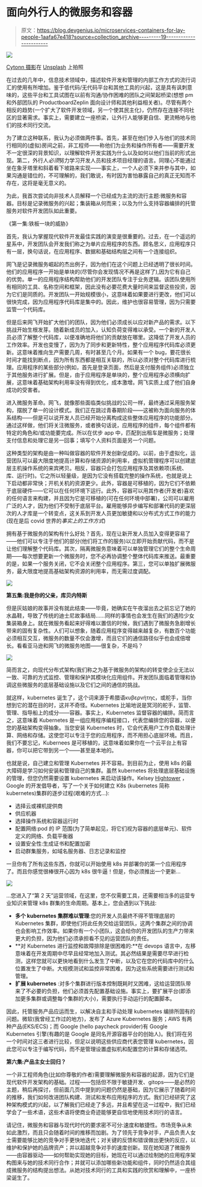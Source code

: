 # 面向外行人的微服务和容器

> 原文：<https://blog.devgenius.io/microservices-containers-for-lay-people-1aafa67e418?source=collection_archive---------19----------------------->

![](img/714cbb280830754bdff848c3880f63c1.png)

[Cytonn 摄影](https://unsplash.com/@cytonn_photography?utm_source=medium&utm_medium=referral)在 [Unsplash](https://unsplash.com?utm_source=medium&utm_medium=referral) 上拍照

在过去的几年中，信息技术领域中，描述软件开发和管理的内部工作方式的流行词汇的使用有所增加。鉴于低代码/无代码平台和其他工具的兴起，这是具有讽刺意味的，这些平台和工具试图在以前有沟通/协作困难的团队之间架起桥梁(想想 pm 和外部团队的 ProductboardZeplin 面向设计师和其他利益相关者)。尽管有两个相反的趋势(一个扩大了软件开发领域，另一个使其民主化)，仍然存在连接不同社区的显著需求。事实上，需要建立一座桥梁，让外行人能够更自信、更流畅地与他们的技术同行交流。

为了建立这种联系，我认为必须做两件事。首先，甚至在他们步入与他们的技术同行相同的(虚拟)房间之前，非工程师——称他们为业务和操作所有者——需要开发不一定很深的背景知识，以理解软件开发实践为什么以及如何以他们当前的形式出现。第二，外行人*必须*努力学习开发人员和技术项目经理的语言。同理心不能通过坐在象牙塔里和斜着看下坡路来实现——事实上，一个人必须下来并参与其中，如果沟通是错位的，不可理解的，我们敢说，有时因为害怕暴露自己的真正无知而不存在，这将是毫无意义的。

为此，我首次尝试向非技术人员解释一个已经成为主流的流行主题:微服务和容器。目标是记录微服务的兴起；集装箱从何而来；以及为什么支持容器编排的托管服务对软件开发团队如此重要。

《第一集:铁板一块的威胁》

首先，我认为掌握现代软件开发最佳实践的演变是很重要的。过去，在一个遥远的星系中，开发团队会开发我们称之为单片应用程序的东西。顾名思义，应用程序只有一层，换句话说，在应用程序、数据和基础结构层之间有一个连接组织。

网飞是记录微服务崛起的杰出例子，因为他们在这个问题上已经透明了很长时间。他们的应用程序一开始是单块的(尽管你会发现情况不再是这样了),因为它有自己的优势。单一的应用程序结构帮助他们的开发团队专注于业务逻辑。该团队使用所有相同的工具、名称空间和框架，因此没有必要花费大量时间来监督这些投资，因为它们是同质的。开发团队一开始规模很小，这意味着如果要进行更改，他们可以很快完成，因为应用程序代码库是集中的。因此，维护也很容易管理，因为只需要监管一个代码库。

但是后来网飞开始扩大他们的团队，因为他们必须成长以应对新产品的需求。以下挑战开始生根发芽。随着新成员的加入，认知负荷变得难以承受。一个新的开发人员必须了解整个代码库，以便准确地将他们的贡献放在哪里。这降低了开发人员的工作效率。开发也变慢了，因为为了同步和更新特性，整个应用程序代码库必须更新。这意味着推向生产需要几周，有时甚至几个月。如果有一个 bug，要花很长时间才能找到断点，因为所有东西都是相互关联的，所以必须对整个代码库进行梳理。应用程序的某些部分(例如，首先是登录页面，然后是支付服务组件)必须独立于其他服务进行扩展。但是，由于应用程序是单块的，整个应用程序必须横向扩展，这意味着基础架构利用率没有得到优化，成本激增。网飞实质上成了他们自身成功的受害者。

进入微服务革命。网飞，就像那些面临类似挑战的公司一样，最终通过采用服务架构，摆脱了单一的设计模式。我们正在跳过青春期阶段——这被称为面向服务的体系结构——但是可以说开发人员已经开始分离构成这些整体应用程序的功能部分。通过这样做，他们将关注微服务，或者换句话说，应用程序的组件，每个组件都有特定的角色和/或功能要完成。所以在优步 app 中，匹配到出租车是微服务；处理支付信息和处理它是另一回事；填写个人资料页面是另一个问题。

这种类型的架构是由一种叫做容器的软件开发创新促成的。以前，由于虚拟化，运营团队可以最大限度地提高计算和存储资源的利用率，虚拟机管理程序可以创建底层主机操作系统的来宾拷贝。相反，容器只会打包应用程序及其依赖项(系统、库、运行时)。它之所以轻量级，是因为它没有搭载完整的操作系统，也就是说上下启动都非常快；开机关机的资源更少。此外，容器是可移植的，因为它们不依赖于底层硬件——它可以在任何环境下运行。此外，容器可以用其作者(开发者)喜欢的任何语言来构建，并且因为它是可移植的(可在任何环境中部署)，公司可以雇用广泛的人才，因为他们不受制于底层平台。雇用能够异步编写和部署代码的更深层次的人才库是一个转变点，这关系到开发人员更加敏捷和以分布式方式工作的能力(现在是后 covid 世界的*事实上的工作方式*)

拥有基于微服务的架构有什么好处？首先，现在让新开发人员加入变得更容易了——他们可以专注于他们的部分(他们将工作的服务)以立即开始贡献代码，而不是让他们理解整个代码库。其次，隔离微服务意味着可以单独管理它们的整个生命周期——每次想要更新一个微服务时，您不必再协调整个整体代码库来推送。最重要的是，如果一个服务关闭，它不会关闭整个应用程序。第三，您可以单独扩展微服务，最大限度地提高基础架构资源的利用率，而无需过度调配。

![](img/0854caeee3a4311fdee0609a80d4535a.png)

**第五集:我是你的父亲，库贝内特斯**

但是灰姑娘的故事并没有就此结束——毕竟，她确实在午夜溜出去之前忘记了她的水晶鞋，导致了传统的迪士尼故事结局……同样的事情也会发生在我们的遇险少女集装箱身上。就在微服务看起来好得难以置信的时候，我们遇到了微服务急剧增长带来的固有复杂性。人们可以想象，随着应用程序变得越来越复杂，有数百个功能必须相互交互，微服务的数量不仅会激增，而且它们的通信路径似乎也会成倍增长。看看亚马逊和网飞的微服务地图——很复杂，不是吗？

![](img/6ed747a58bdbbd585cedead4fee12827.png)

简而言之，向现代分布式架构(我们称之为基于微服务的架构)的转变使企业无法以一致、可靠的方式监控、管理和保护其模块化应用组件。开发团队面临着管理和协调这些微服务的底层基础设施以及它们之间的通信的挑战。

就这样，kubernetes 诞生了，这个词来源于希腊语κυβερνήτης，或舵手，当你想到它的潜在目的时，这并不奇怪。Kubernetes 比喻地说是冥河的舵手，监管、管理、指导船上的成分——容器。事实上，Kubernetes 监督容器的编排。简而言之，这意味着 Kubernetes 是一组应用程序编程接口，代表您编排您的容器，以便您的基础架构变得抽象。当您安装 Kubernetes 时，它会代表用户工作负载处理计算、网络和存储。这使您可以专注于您的应用程序，而不用担心底层环境。而且，我们不要忘记，Kubernees 是可移植的，这意味着如果你在一个云平台上有容器，你可以把它带到另一个——甚至是本地的。

也就是说，自己建立和管理 Kubernetes 并不容易。到目前为止，使用 k8s 的最大障碍是学习如何安装和管理自己的集群。虽然 kubernetes 将处理底层基础设施的管理，但您仍然需要设置 kubernetes 来启动该操作。Kelsey [Hightower](https://github.com/kelseyhightower/kubernetes-the-hard-way) ，Google 的开发倡导者，写了一个关于如何建立 K8s (kubernetes 简称 kubernetes)集群的逐步过程(艰难的方式…):

*   选择云或裸机提供商
*   供应机器
*   选择操作系统和容器运行时
*   配置网络:pod 的 IP 范围(为了简单起见，将它们视为容器的底层单元)、软件定义的网络、负载平衡器
*   设置安全性:生成证书和配置加密
*   启动群集服务，如域名服务器、日志记录和监控

一旦你有了所有这些东西，你就可以开始使用 k8s 并部署你的第一个应用程序了。而且你感觉很棒很开心因为 k8s 很牛逼！但是，你必须推出一个更新…

![](img/c5a212db2ecefe823804b343a160752f.png)

…您进入了“第 2 天”运营领域，在这里，您不仅需要工具，还需要相当多的运营专业知识来管理 k8s 群集的生命周期。基本上，您会遇到以下挑战:

*   **多个 kubernetes 集群难以管理**:您的开发人员最终不得不管理底层的 Kubernetes 集群，即使他们将此任务交给运营团队，这两个集群之间的协调也会影响工作效率。如果你有一个小团队，这会给你的开发团队的生产力带来更大的负担，因为他们必须承担看不见的运营团队的责任。
*   **对 Kubernetes 进行监控和故障排除是很困难的:**在 devops 语言中，左移意味着在开发周期中尽早且经常地加入测试。其必然结果是需要尽早进行检测，这样您就可以更快地看到什么发生了中断，以及它在您的代码库中的什么位置发生了中断。大规模测试和监控非常困难，因为这些系统需要进行测试和管理。
*   **扩展 kubernetes** :对多个集群进行版本控制既耗时又困难，这给运营团队带来了不必要的负担，他们必须首先配置基础设施。事实上，要扩展平台(即添加更多集群或调整每个集群的大小)，需要执行手动运行的配置脚本。

因此，托管服务产品应运而生，以解决自主和手动处理 kubernetes 编排所固有的问题。微软(我曾经工作过的地方)，发布了 Azure Kubernetes 服务；AWS 有两种产品(EKS/ECS)；而 Google (hello paycheck provider)有 Google Kubernetes 引擎(有趣的是 Google 是同名开源容器平台的创始人)。我们将在另一个时间对这三者进行比较，但足以说明这些供应商代表您管理 kubernetes，因此您可以专注于编写代码，而不是管理设置虚拟机和配置您的计算和存储选项。

**第六集:产品主女士回归？**

一个非工程师角色(比如你尊敬的作者)需要理解微服务和容器的起源，因为它们是现代软件开发架构的基础。过程——包括但不限于敏捷开发、gitops——是必然的主题，稍后再探讨，但前面几页中提到的问题仍然是基础，因为它展示了随着时间的推移，我们如何改进团队构建、测试和发布应用程序的方式。我们已经研究了这种架构模式的兴起，以了解我们已经走了多远，并且希望在这一过程中，我们已经学会了一些术语，这些术语将使商业奇迹能够更自信地使用技术同行的语言。

请记住，微服务和容器与现代时代的要求密不可分:速度和敏捷性。市场竞争从未如此激烈，而且只会随着时间的推移而加剧。为了领先于竞争对手，产品负责人女士需要能够比她的竞争对手更快地迭代；对关键的反馈和错误做出更快的反应，以维护和保护她的品牌资产；并以超越竞争对手的速度创新。现在她知道了微服务——由容器驱动——如何帮助实现她的目标，她现在可以通过绘制她的应用程序架构图来与她的技术同行合作；并就可以添加哪些新功能和组件，同时仍然适合其组成微服务的结构提出想法。从她对技术同行的工具和实践的欣赏和理解中，一座桥梁诞生了。